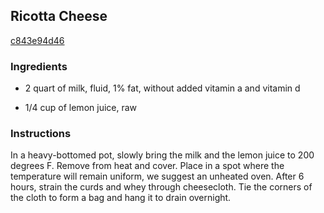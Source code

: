 ## Ricotta Cheese

[c843e94d46](http://www.foodnetwork.com/recipes/ricotta-cheese-recipe.html)

### Ingredients

 - 2 quart of milk, fluid, 1% fat, without added vitamin a and vitamin d

 - 1/4 cup of lemon juice, raw

### Instructions

In a heavy-bottomed pot, slowly bring the milk and the lemon juice to 200 degrees F. Remove from heat and cover. Place in a spot where the temperature will remain uniform, we suggest an unheated oven. After 6 hours, strain the curds and whey through cheesecloth. Tie the corners of the cloth to form a bag and hang it to drain overnight.